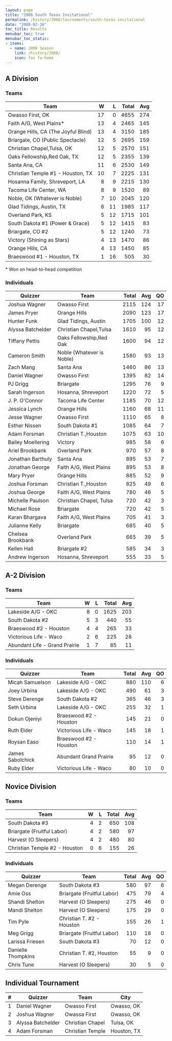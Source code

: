 ```yaml
---
layout: page
title: "2008 South Texas Invitational"
permalink: /history/2008/tournaments/south-texas-invitational
date: "2008-02-16"
toc_title: Results
menubar_toc: true
menubar_toc_static:
- items:
  - name: 2008 Season
    link: /history/2008/
    icon: fas fa-home
---
```


## A Division

### Teams

| Team                                |    W |    L | Total |  Avg |
| ----------------------------------- | ---: | ---: | ----: | ---: |
| Owasso First, OK                    |   17 |    0 |  4655 |  274 |
| Faith A/G, West Plains*             |   13 |    4 |  2465 |  145 |
| Orange Hills, CA (The Joyful Blind) |   13 |    4 |  3150 |  185 |
| Briargate, CO (Public Spectacle)    |   12 |    5 |  2695 |  159 |
| Christian Chapel,Tulsa, OK          |   12 |    5 |  2570 |  151 |
| Oaks Fellowship,Red Oak, TX         |   12 |    5 |  2355 |  139 |
| Santa Ana, CA                       |   11 |    6 |  2530 |  149 |
| Christian Temple #1 - Houston, TX   |   10 |    7 |  2225 |  131 |
| Hosanna Family, Shreveport, LA      |    8 |    9 |  2215 |  130 |
| Tacoma Life Center, WA              |    8 |    9 |  1520 |   89 |
| Noble, OK (Whatever is Noble)       |    7 |   10 |  2045 |  120 |
| Glad Tidings, Austin, TX            |    6 |   11 |  1985 |  117 |
| Overland Park, KS                   |    5 |   12 |  1715 |  101 |
| South Dakota #1 (Power & Grace)     |    5 |   12 |  1415 |   83 |
| Briargate, CO #2                    |    5 |   12 |  1240 |   73 |
| Victory (Shining as Stars)          |    4 |   13 |  1470 |   86 |
| Orange Hills, CA                    |    4 |   13 |  1450 |   85 |
| Braeswood #1 - Houston, TX          |    1 |   16 |   505 |   30 |

\* Won on head-to-head competition

### Individuals

| Quizzer           | Team                      | Total |  Avg |   QO |
| ----------------- | ------------------------- | ----: | ---: | ---: |
| Joshua Wagner     | Owasso First              |  2115 |  124 |   17 |
| James Pryer       | Orange Hills              |  2090 |  123 |   17 |
| Hunter Funk       | Glad Tidings, Austin      |  1705 |  100 |   12 |
| Alyssa Batchelder | Christian Chapel,Tulsa    |  1610 |   95 |   12 |
| Tiffany Pettis    | Oaks Fellowship,Red Oak   |  1600 |   94 |   12 |
| Cameron Smith     | Noble (Whatever is Noble) |  1580 |   93 |   13 |
| Zach Mang         | Santa Ana                 |  1460 |   86 |   13 |
| Daniel Wagner     | Owasso First              |  1395 |   82 |   14 |
| PJ Grigg          | Briargate                 |  1295 |   76 |    9 |
| Sarah Ingerson    | Hosanna, Shreveport       |  1220 |   72 |    5 |
| J. P. O'Connor    | Tacoma Life Center        |  1185 |   70 |   12 |
| Jessica Lynch     | Orange Hills              |  1160 |   68 |   11 |
| Jesse Wagner      | Owasso First              |  1110 |   65 |    8 |
| Esther Nissen     | South Dakota #1           |  1085 |   64 |    7 |
| Adam Forsman      | Christian T.,Houston      |  1075 |   63 |   10 |
| Bailey Moellering | Victory                   |   985 |   58 |    6 |
| Ariel Brookbank   | Overland Park             |   970 |   57 |    8 |
| Jonathan Barthuly | Santa Ana                 |   895 |   53 |    7 |
| Jonathan George   | Faith A/G, West Plains    |   895 |   53 |    8 |
| Mary Pryer        | Orange Hills              |   885 |   52 |    9 |
| Joshua Forsman    | Christian T.,Houston      |   825 |   49 |    6 |
| Joshua George     | Faith A/G, West Plains    |   780 |   46 |    5 |
| Michelle Paulson  | Christian Chapel, Tulsa   |   720 |   42 |    3 |
| Michael Rose      | Briargate                 |   720 |   42 |    5 |
| Karan Bhargava    | Faith A/G, West Plains    |   705 |   41 |    3 |
| Julianne Kelly    | Briargate                 |   685 |   40 |    5 |
| Chelsea Brookbank | Overland Park             |   665 |   39 |    5 |
| Kellen Hall       | Briargate #2              |   585 |   34 |    3 |
| Andrew Ingerson   | Hosanna, Shreveport       |   555 |   33 |    5 |

## A-2 Division

### Teams

| Team                          |    W |    L | Total |  Avg |
| ----------------------------- | ---: | ---: | ----: | ---: |
| Lakeside A/G - OKC            |    8 |    0 |  1625 |  203 |
| South Dakota #2               |    5 |    3 |   440 |   55 |
| Braeswood #2 - Houston        |    4 |    4 |   265 |   33 |
| Victorious Life - Waco        |    2 |    6 |   225 |   28 |
| Abundant Life - Grand Prairie |    1 |    7 |    85 |   11 |

### Individuals

| Quizzer          | Team                   | Total |  Avg |   QO |
| ---------------- | ---------------------- | ----: | ---: | ---: |
| Micah Samuelson  | Lakeside A/G - OKC     |   880 |  110 |    6 |
| Joey Urbina      | Lakeside A/G - OKC     |   490 |   61 |    3 |
| Steve Derenge    | South Dakota #2        |   365 |   46 |    3 |
| Seth Urbina      | Lakeside A/G - OKC     |   255 |   32 |    1 |
| Dokun Ojeniyi    | Braeswood #2 - Houston |   145 |   21 |    0 |
| Ruth Elder       | Victorious Life - Waco |   145 |   18 |    1 |
| Roysan Easo      | Braeswood #2 - Houston |   110 |   14 |    1 |
| James Sabolchick | Abundant Grand Prairie |    95 |   12 |    0 |
| Ruby Elder       | Victorious Life - Waco |    80 |   10 |    0 |

## Novice Division

### Teams

| Team                          |    W |    L | Total |  Avg |
| ----------------------------- | ---: | ---: | ----: | ---: |
| South Dakota #3               |    4 |    2 |   650 |  108 |
| Briargate (Fruitful Labor)    |    4 |    2 |   580 |   97 |
| Harvest (O Sleepers)          |    4 |    2 |   480 |   80 |
| Christian Temple #2 - Houston |    0 |    6 |   155 |   26 |

### Individuals

| Quizzer            | Team                       | Total |  Avg |   QO |
| ------------------ | -------------------------- | ----: | ---: | ---: |
| Megan Derenge      | South Dakota #3            |   580 |   97 |    6 |
| Amie Oss           | Briargate (Fruitful Labor) |   475 |   79 |    4 |
| Shandi Shelton     | Harvest (O Sleepers)       |   275 |   46 |    0 |
| Mandi Shelton      | Harvest (O Sleepers)       |   175 |   29 |    0 |
| Tim Pyle           | Christian T. #2 - Houston  |   155 |   26 |    1 |
| Meg Grigg          | Briargate (Fruitful Labor) |   110 |   18 |    0 |
| Larissa Friesen    | South Dakota #3            |    70 |   12 |    0 |
| Danielle Thompkins | Christian T. #2, Houston   |    55 |    9 |    0 |
| Chris Tune         | Harvest (O Sleepers)       |    30 |    5 |    0 |

## Individual Tournament

|    # | Quizzer           | Team             | City        |
| ---: | ----------------- | ---------------- | ----------- |
|    1 | Daniel Wagner     | Owasso First     | Owasso, OK  |
|    2 | Joshua Wagner     | Owassa First     | Owasso, OK  |
|    3 | Alyssa Batchelder | Christian Chapel | Tulsa, OK   |
|    4 | Adam Forsman      | Christian Temple | Houston, TX |

